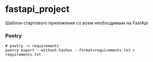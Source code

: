 # fastapi_project
Шаблон стартового приложения со всем необходимым на FastApi

### Poetry
```shell
# poetry -> requirements
poetry export --without-hashes --format=requirements.txt > requirements.txt
```
